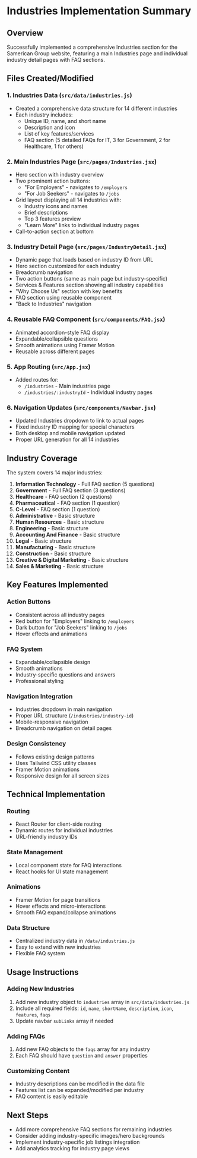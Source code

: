 # Industries Implementation Summary

## Overview
Successfully implemented a comprehensive Industries section for the Samerican Group website, featuring a main Industries page and individual industry detail pages with FAQ sections.

## Files Created/Modified

### 1. Industries Data (`src/data/industries.js`)
- Created a comprehensive data structure for 14 different industries
- Each industry includes:
  - Unique ID, name, and short name
  - Description and icon
  - List of key features/services
  - FAQ section (5 detailed FAQs for IT, 3 for Government, 2 for Healthcare, 1 for others)

### 2. Main Industries Page (`src/pages/Industries.jsx`)
- Hero section with industry overview
- Two prominent action buttons:
  - "For Employers" - navigates to `/employers`
  - "For Job Seekers" - navigates to `/jobs`
- Grid layout displaying all 14 industries with:
  - Industry icons and names
  - Brief descriptions
  - Top 3 features preview
  - "Learn More" links to individual industry pages
- Call-to-action section at bottom

### 3. Industry Detail Page (`src/pages/IndustryDetail.jsx`)
- Dynamic page that loads based on industry ID from URL
- Hero section customized for each industry
- Breadcrumb navigation
- Two action buttons (same as main page but industry-specific)
- Services & Features section showing all industry capabilities
- "Why Choose Us" section with key benefits
- FAQ section using reusable component
- "Back to Industries" navigation

### 4. Reusable FAQ Component (`src/components/FAQ.jsx`)
- Animated accordion-style FAQ display
- Expandable/collapsible questions
- Smooth animations using Framer Motion
- Reusable across different pages

### 5. App Routing (`src/App.jsx`)
- Added routes for:
  - `/industries` - Main industries page
  - `/industries/:industryId` - Individual industry pages

### 6. Navigation Updates (`src/components/Navbar.jsx`)
- Updated Industries dropdown to link to actual pages
- Fixed industry ID mapping for special characters
- Both desktop and mobile navigation updated
- Proper URL generation for all 14 industries

## Industry Coverage
The system covers 14 major industries:

1. **Information Technology** - Full FAQ section (5 questions)
2. **Government** - Full FAQ section (3 questions)  
3. **Healthcare** - FAQ section (2 questions)
4. **Pharmaceutical** - FAQ section (1 question)
5. **C-Level** - FAQ section (1 question)
6. **Administrative** - Basic structure
7. **Human Resources** - Basic structure
8. **Engineering** - Basic structure
9. **Accounting And Finance** - Basic structure
10. **Legal** - Basic structure
11. **Manufacturing** - Basic structure
12. **Construction** - Basic structure
13. **Creative & Digital Marketing** - Basic structure
14. **Sales & Marketing** - Basic structure

## Key Features Implemented

### Action Buttons
- Consistent across all industry pages
- Red button for "Employers" linking to `/employers`
- Dark button for "Job Seekers" linking to `/jobs`
- Hover effects and animations

### FAQ System
- Expandable/collapsible design
- Smooth animations
- Industry-specific questions and answers
- Professional styling

### Navigation Integration
- Industries dropdown in main navigation
- Proper URL structure (`/industries/industry-id`)
- Mobile-responsive navigation
- Breadcrumb navigation on detail pages

### Design Consistency
- Follows existing design patterns
- Uses Tailwind CSS utility classes
- Framer Motion animations
- Responsive design for all screen sizes

## Technical Implementation

### Routing
- React Router for client-side routing
- Dynamic routes for individual industries
- URL-friendly industry IDs

### State Management
- Local component state for FAQ interactions
- React hooks for UI state management

### Animations
- Framer Motion for page transitions
- Hover effects and micro-interactions
- Smooth FAQ expand/collapse animations

### Data Structure
- Centralized industry data in `/data/industries.js`
- Easy to extend with new industries
- Flexible FAQ system

## Usage Instructions

### Adding New Industries
1. Add new industry object to `industries` array in `src/data/industries.js`
2. Include all required fields: `id`, `name`, `shortName`, `description`, `icon`, `features`, `faqs`
3. Update navbar `subLinks` array if needed

### Adding FAQs
1. Add new FAQ objects to the `faqs` array for any industry
2. Each FAQ should have `question` and `answer` properties

### Customizing Content
- Industry descriptions can be modified in the data file
- Features list can be expanded/modified per industry
- FAQ content is easily editable

## Next Steps
- Add more comprehensive FAQ sections for remaining industries
- Consider adding industry-specific images/hero backgrounds
- Implement industry-specific job listings integration
- Add analytics tracking for industry page views
